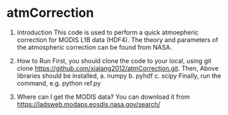 # atmCorrection
1. Introduction
This code is used to perform a quick atmoepheric correction for MODIS L1B data (HDF4). The theory and parameters of the atmospheric correction can be found from NASA.

2. How to Run
First, you should clone the code to your local, using git clone https://github.com/xialang2012/atmCorrection.git.
Then, Above libraries should be installed, 
a. numpy
b. pyhdf
c. scipy
Finally, run the command, e.g. python ref.py

3. Where can I get the MODIS data?
You can download it from https://ladsweb.modaps.eosdis.nasa.gov/search/
